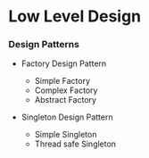 # Low Level Design

### Design Patterns

- Factory Design Pattern

  - Simple Factory
  - Complex Factory
  - Abstract Factory

- Singleton Design Pattern

  - Simple Singleton
  - Thread safe Singleton
